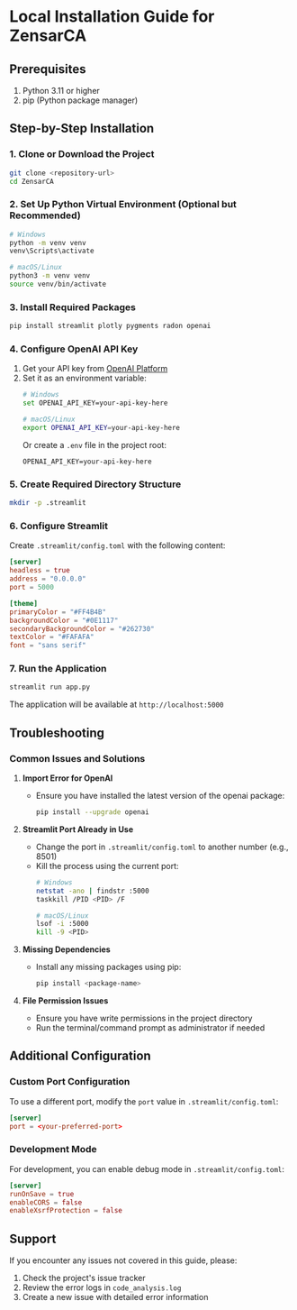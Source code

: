 # Local Installation Guide for ZensarCA

## Prerequisites
1. Python 3.11 or higher
2. pip (Python package manager)

## Step-by-Step Installation

### 1. Clone or Download the Project
```bash
git clone <repository-url>
cd ZensarCA
```

### 2. Set Up Python Virtual Environment (Optional but Recommended)
```bash
# Windows
python -m venv venv
venv\Scripts\activate

# macOS/Linux
python3 -m venv venv
source venv/bin/activate
```

### 3. Install Required Packages
```bash
pip install streamlit plotly pygments radon openai
```

### 4. Configure OpenAI API Key
1. Get your API key from [OpenAI Platform](https://platform.openai.com/api-keys)
2. Set it as an environment variable:
   ```bash
   # Windows
   set OPENAI_API_KEY=your-api-key-here

   # macOS/Linux
   export OPENAI_API_KEY=your-api-key-here
   ```
   Or create a `.env` file in the project root:
   ```
   OPENAI_API_KEY=your-api-key-here
   ```

### 5. Create Required Directory Structure
```bash
mkdir -p .streamlit
```

### 6. Configure Streamlit
Create `.streamlit/config.toml` with the following content:
```toml
[server]
headless = true
address = "0.0.0.0"
port = 5000

[theme]
primaryColor = "#FF4B4B"
backgroundColor = "#0E1117"
secondaryBackgroundColor = "#262730"
textColor = "#FAFAFA"
font = "sans serif"
```

### 7. Run the Application
```bash
streamlit run app.py
```
The application will be available at `http://localhost:5000`

## Troubleshooting

### Common Issues and Solutions

1. **Import Error for OpenAI**
   - Ensure you have installed the latest version of the openai package:
     ```bash
     pip install --upgrade openai
     ```

2. **Streamlit Port Already in Use**
   - Change the port in `.streamlit/config.toml` to another number (e.g., 8501)
   - Kill the process using the current port:
     ```bash
     # Windows
     netstat -ano | findstr :5000
     taskkill /PID <PID> /F

     # macOS/Linux
     lsof -i :5000
     kill -9 <PID>
     ```

3. **Missing Dependencies**
   - Install any missing packages using pip:
     ```bash
     pip install <package-name>
     ```

4. **File Permission Issues**
   - Ensure you have write permissions in the project directory
   - Run the terminal/command prompt as administrator if needed

## Additional Configuration

### Custom Port Configuration
To use a different port, modify the `port` value in `.streamlit/config.toml`:
```toml
[server]
port = <your-preferred-port>
```

### Development Mode
For development, you can enable debug mode in `.streamlit/config.toml`:
```toml
[server]
runOnSave = true
enableCORS = false
enableXsrfProtection = false
```

## Support
If you encounter any issues not covered in this guide, please:
1. Check the project's issue tracker
2. Review the error logs in `code_analysis.log`
3. Create a new issue with detailed error information
